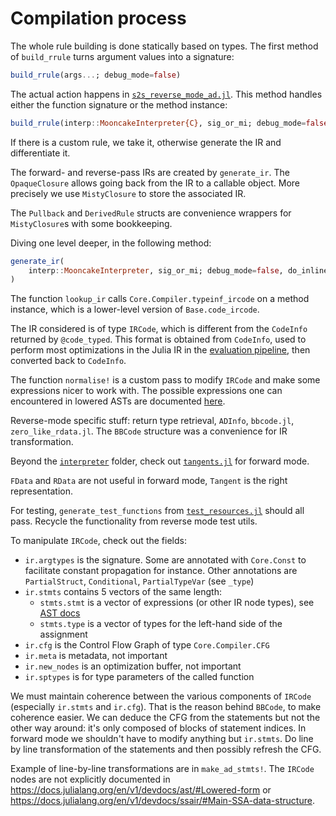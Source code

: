 # Compilation process

The whole rule building is done statically based on types. The first method of `build_rrule` turns argument values into a signature:

```julia
build_rrule(args...; debug_mode=false)
```

The actual action happens in [`s2s_reverse_mode_ad.jl`](../../src/interpreter/s2s_reverse_mode_ad.jl).
This method handles either the function signature or the method instance:

```julia
build_rrule(interp::MooncakeInterpreter{C}, sig_or_mi; debug_mode=false)
```

If there is a custom rule, we take it, otherwise generate the IR and differentiate it.

The forward- and reverse-pass IRs are created by `generate_ir`.
The `OpaqueClosure` allows going back from the IR to a callable object. More precisely we use `MistyClosure` to store the associated IR.

The `Pullback` and `DerivedRule` structs are convenience wrappers for `MistyClosure`s with some bookkeeping.

Diving one level deeper, in the following method:

```julia
generate_ir(
    interp::MooncakeInterpreter, sig_or_mi; debug_mode=false, do_inline=true
)
```

The function `lookup_ir` calls `Core.Compiler.typeinf_ircode` on a method instance, which is a lower-level version of `Base.code_ircode`.

The IR considered is of type `IRCode`, which is different from the `CodeInfo` returned by `@code_typed`.
This format is obtained from `CodeInfo`, used to perform most optimizations in the Julia IR in the [evaluation pipeline](https://docs.julialang.org/en/v1/devdocs/eval/), then converted back to `CodeInfo`.

The function `normalise!` is a custom pass to modify `IRCode` and make some expressions nicer to work with.
The possible expressions one can encountered in lowered ASTs are documented [here](https://docs.julialang.org/en/v1/devdocs/ast/#Lowered-form).

Reverse-mode specific stuff: return type retrieval, `ADInfo`, `bbcode.jl`, `zero_like_rdata.jl`. The `BBCode` structure was a convenience for IR transformation.

Beyond the [`interpreter`](../../src/interpreter/) folder, check out [`tangents.jl`](../../src/tangents.jl) for forward mode.

`FData` and `RData` are not useful in forward mode, `Tangent` is the right representation.

For testing, `generate_test_functions` from [`test_resources.jl`](../../src/test_utils.jl) should all pass.
Recycle the functionality from reverse mode test utils.

To manipulate `IRCode`, check out the fields:

- `ir.argtypes` is the signature. Some are annotated with `Core.Const` to facilitate constant propagation for instance. Other annotations are `PartialStruct`, `Conditional`, `PartialTypeVar` (see `_type`)
- `ir.stmts` contains 5 vectors of the same length:
  - `stmts.stmt` is a vector of expressions (or other IR node types), see [AST docs](https://docs.julialang.org/en/v1/devdocs/ast/#Lowered-form)
  - `stmts.type` is a vector of types for the left-hand side of the assignment
- `ir.cfg` is the Control Flow Graph of type `Core.Compiler.CFG`
- `ir.meta` is metadata, not important
- `ir.new_nodes` is an optimization buffer, not important
- `ir.sptypes` is for type parameters of the called function

We must maintain coherence between the various components of `IRCode` (especially `ir.stmts` and `ir.cfg`). That is the reason behind `BBCode`, to make coherence easier.
We can deduce the CFG from the statements but not the other way around: it's only composed of blocks of statement indices.
In forward mode we shouldn't have to modify anything but `ir.stmts`.
Do line by line transformation of the statements and then possibly refresh the CFG.

Example of line-by-line transformations are in `make_ad_stmts!`.
The `IRCode` nodes are not explicitly documented in <https://docs.julialang.org/en/v1/devdocs/ast/#Lowered-form> or <https://docs.julialang.org/en/v1/devdocs/ssair/#Main-SSA-data-structure>.